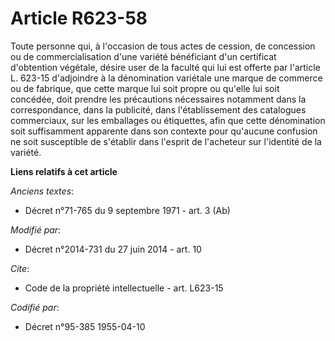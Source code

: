 # Article R623-58

Toute personne qui, à l'occasion de tous actes de cession, de concession ou de commercialisation d'une variété bénéficiant
d'un certificat d'obtention végétale, désire user de la faculté qui lui est offerte par l'article L. 623-15 d'adjoindre à la
dénomination variétale une marque de commerce ou de fabrique, que cette marque lui soit propre ou qu'elle lui soit concédée,
doit prendre les précautions nécessaires notamment dans la correspondance, dans la publicité, dans l'établissement des
catalogues commerciaux, sur les emballages ou étiquettes, afin que cette dénomination soit suffisamment apparente dans son
contexte pour qu'aucune confusion ne soit susceptible de s'établir dans l'esprit de l'acheteur sur l'identité de la variété.

**Liens relatifs à cet article**

_Anciens textes_:

  - Décret n°71-765 du 9 septembre 1971 - art. 3 (Ab)

_Modifié par_:

  - Décret n°2014-731 du 27 juin 2014 - art. 10

_Cite_:

  - Code de la propriété intellectuelle - art. L623-15

_Codifié par_:

  - Décret n°95-385 1955-04-10
